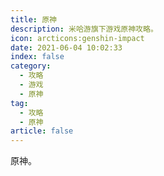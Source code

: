 ```yaml
---
title: 原神
description: 米哈游旗下游戏原神攻略。
icon: arcticons:genshin-impact
date: 2021-06-04 10:02:33
index: false
category:
  - 攻略
  - 游戏
  - 原神
tag:
  - 攻略
  - 原神
article: false
---
```


原神。
